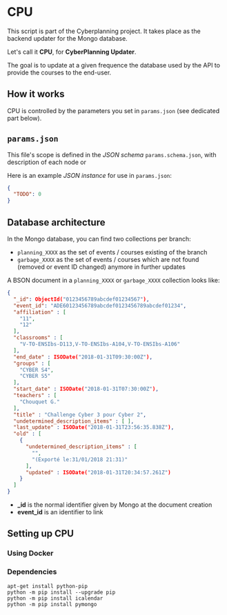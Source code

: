 # CPU

This script is part of the Cyberplanning project. It takes place as the backend updater for the Mongo database.

Let's call it **CPU**, for **CyberPlanning Updater**.

The goal is to update at a given frequence the database used by the API to provide the courses to the end-user.

## How it works

CPU is controlled by the parameters you set in `params.json` (see dedicated part below).

## `params.json`

This file's scope is defined in the *JSON schema* `params.schema.json`, with description of each node or 

Here is an example *JSON instance* for use in `params.json`:

```json
{
  "TODO": 0
}
```

## Database architecture

In the Mongo database, you can find two collections per branch:
- `planning_XXXX` as the set of events / courses existing of the branch
- `garbage_XXXX` as the set of events / courses which are not found (removed or event ID changed) anymore in further updates

A BSON document in a `planning_XXXX` or `garbage_XXXX` collection looks like:

```json
{
  "_id": ObjectId("0123456789abcdef01234567"),
  "event_id": "ADE60123456789abcdef0123456789abcdef01234",
  "affiliation" : [
    "11",
    "12"
  ],
  "classrooms" : [
    "V-TO-ENSIbs-D113,V-TO-ENSIbs-A104,V-TO-ENSIbs-A106"
  ],
  "end_date" : ISODate("2018-01-31T09:30:00Z"),
  "groups" : [
    "CYBER S4",
    "CYBER S5"
  ],
  "start_date" : ISODate("2018-01-31T07:30:00Z"),
  "teachers" : [
    "Chouquet G."
  ],
  "title" : "Challenge Cyber 3 pour Cyber 2",
  "undetermined_description_items" : [ ],
  "last_update" : ISODate("2018-01-31T23:56:35.838Z"),
  "old" : [
    {
      "undetermined_description_items" : [
        "",
        "(Exporté le:31/01/2018 21:31)"
      ],
      "updated" : ISODate("2018-01-31T20:34:57.261Z")
    }
  ]
}
```

- **\_id** is the normal identifier given by Mongo at the document creation
- **event_id** is an identifier to link

## Setting up CPU

### Using Docker



### Dependencies
```shell
apt-get install python-pip
python -m pip install --upgrade pip
python -m pip install icalendar
python -m pip install pymongo
```
